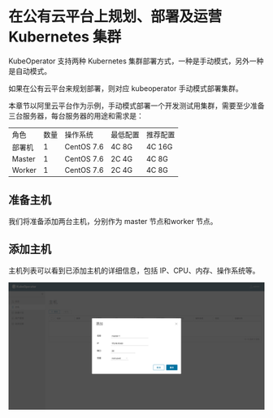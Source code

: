 # 在公有云平台上规划、部署及运营 Kubernetes 集群

KubeOperator 支持两种 Kubernetes 集群部署方式，一种是手动模式，另外一种是自动模式。

如果在公有云平台来规划部署，则对应 kubeoperator 手动模式部署集群。

本章节以阿里云平台作为示例，手动模式部署一个开发测试用集群，需要至少准备三台服务器，每台服务器的用途和需求是：

<table>
    <tr>
        <td>角色</td>
        <td>数量</td>
        <td>操作系统</td>
        <td>最低配置</td>
        <td>推荐配置</td>
    </tr>
    <tr>
        <td>部署机</td>
        <td>1</td>
        <td>CentOS 7.6</td>
        <td>4C 8G</td>
        <td>4C 16G</td>
    </tr>
    <tr>
        <td>Master</td>
        <td>1</td>
        <td>CentOS 7.6</td>
        <td>2C 4G</td>
        <td>4C 8G</td>
    </tr>
    <tr>
        <td>Worker</td>
        <td>1</td>
        <td>CentOS 7.6</td>
        <td>2C 4G</td>
        <td>4C 8G</td>
    </tr>
</table>

## 准备主机

我们将准备添加两台主机，分别作为 master 节点和worker 节点。

## 添加主机

主机列表可以看到已添加主机的详细信息，包括 IP、CPU、内存、操作系统等。

![host-1](../img/user_manual/hosts/hosts-1.png)

